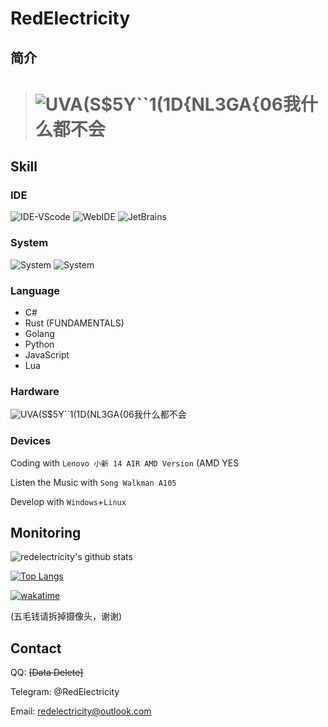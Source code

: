 # RedElectricity

## 简介

> # ![UVA(S$5Y``1(1D{NL3GA{06](https://user-images.githubusercontent.com/75127571/157818098-684dc05d-57cb-4746-bb87-958b5080ab1d.png)我什么都不会

## Skill

### IDE

![IDE-VScode](https://img.shields.io/badge/IDE-VScode-blue)  ![WebIDE](https://img.shields.io/badge/WebIDE-repl.it-lightgrey) ![JetBrains](https://img.shields.io/badge/JetBrains-IDE-blue)

### System

![System](https://img.shields.io/badge/System-Linux-yellow) ![System](https://img.shields.io/badge/System-Windows-blue)

### Language

 - C#
 - Rust (FUNDAMENTALS)
 - Golang
 - Python
 - JavaScript
 - Lua

### Hardware

![UVA(S$5Y``1(1D{NL3GA{06](https://user-images.githubusercontent.com/75127571/157818098-684dc05d-57cb-4746-bb87-958b5080ab1d.png)我什么都不会

### Devices

Coding with `Lenovo 小新 14 AIR AMD Version` (AMD YES

Listen the Music with `Song Walkman A105`

Develop with `Windows`+`Linux`

## Monitoring

![redelectricity's github stats](https://github-readme-stats.vercel.app/api?username=redelectricity&show_icons=true)

[![Top Langs](https://github-readme-stats.vercel.app/api/top-langs/?username=redelectricity&langs_count=8)](https://github.com/anuraghazra/github-readme-stats)

[![wakatime](https://wakatime.com/badge/user/7bbb165f-a32b-491f-90fd-02da3e8c020a.svg)](https://wakatime.com/@7bbb165f-a32b-491f-90fd-02da3e8c020a)

(五毛钱请拆掉摄像头，谢谢)

## Contact
QQ: ~~[Data Delete]~~

Telegram: @RedElectricity

Email: redelectricity@outlook.com

